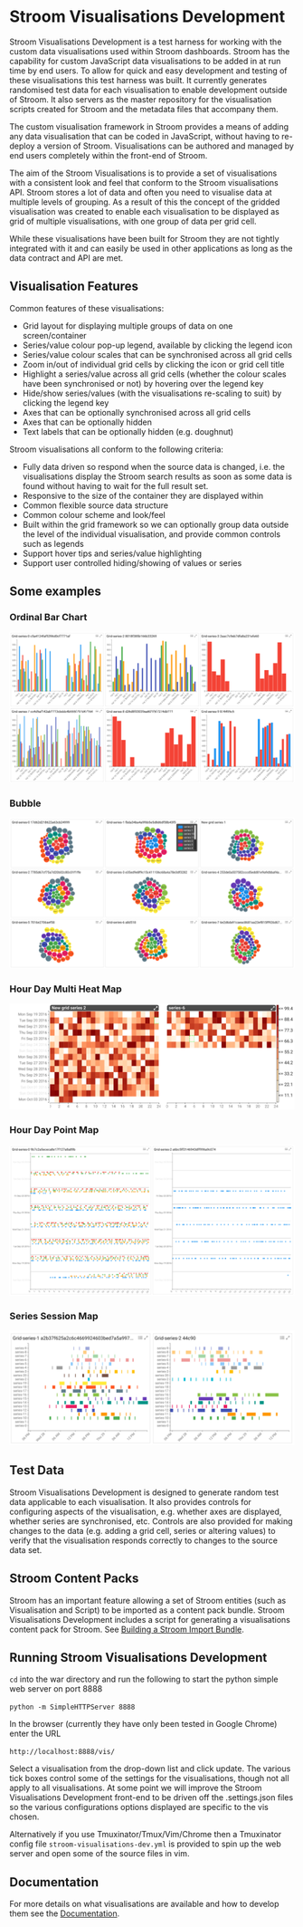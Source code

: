 # Stroom Visualisations Development
Stroom Visualisations Development is a test harness for working with the custom data visualisations used within Stroom dashboards.  Stroom has the capability for custom JavaScript data visualisations to be added in at run time by end users. To allow for quick and easy development and testing of these visualisations this test harness was built. It currently generates randomised test data for each visualisation to enable development outside of Stroom.  It also servers as the master repository for the visualisation scripts created for Stroom and the metadata files that accompany them.

The custom visualisation framework in Stroom provides a means of adding any data visualisation that can be coded in JavaScript, without having to re-deploy a version of Stroom. Visualisations can be authored and managed by end users completely within the front-end of Stroom.

The aim of the Stroom Visualisations is to provide a set of visualisations with a consistent look and feel that conform to the Stroom visualisations API. Stroom stores a lot of data and often you need to visualise data at multiple levels of grouping. As a result of this the concept of the gridded visualisation was created to enable each visualisation to be displayed as grid of multiple visualisations, with one group of data per grid cell.

While these visualisations have been built for Stroom they are not tightly integrated with it and can easily be used in other applications as long as the data contract and API are met.

## Visualisation Features
Common features of these visualisations:

* Grid layout for displaying multiple groups of data on one screen/container
* Series/value colour pop-up legend, available by clicking the legend icon
* Series/value colour scales that can be synchronised across all grid cells
* Zoom in/out of individual grid cells by clicking the icon or grid cell title
* Highlight a series/value across all grid cells (whether the colour scales have been synchronised or not) by hovering over the legend key
* Hide/show series/values (with the visualisations re-scaling to suit) by clicking the legend key
* Axes that can be optionally synchronised across all grid cells
* Axes that can be optionally hidden
* Text labels that can be optionally hidden (e.g. doughnut)

Stroom visualisations all conform to the following criteria:

* Fully data driven so respond when the source data is changed, i.e. the visualisations display the Stroom search results as soon as some data is found without having to wait for the full result set.
* Responsive to the size of the container they are displayed within
* Common flexible source data structure
* Common colour scheme and look/feel
* Built within the grid framework so we can optionally group data outside the level of the individual visualisation, and provide common controls such as legends
* Support hover tips and series/value highlighting
* Support user controlled hiding/showing of values or series

## Some examples

### Ordinal Bar Chart
![Bar Chart](./docs/resources/BarChart.png)

### Bubble
![Bubble](./docs/resources/BubbleFlat.png)

### Hour Day Multi Heat Map
![Hour Day Multi Heat Map](./docs/resources/HourDayMultiHeatMap.png)

### Hour Day Point Map
![Hour Day Point Map](./docs/resources/HourDayPointMap.png)

### Series Session Map
![SeriesSessionMap](./docs/resources/SeriesSessionMap.png)

## Test Data
Stroom Visualisations Development is designed to generate random test data applicable to each visualisation.  It also provides controls for configuring aspects of the visualisation, e.g. whether axes are displayed, whether series are synchronised, etc.  Controls are also provided for making changes to the data (e.g. adding a grid cell, series or altering values) to verify that the visualisation responds correctly to changes to the source data set.

## Stroom Content Packs
Stroom has an important feature allowing a set of Stroom entities (such as Visualisation and Script) to be imported as a content pack bundle. Stroom Visualisations Development includes a script for generating a visualisations content pack for Stroom. See [Building a Stroom Import Bundle](buildingImportBundle.md).

## Running Stroom Visualisations Development
`cd` into the war directory and run the following to start the python simple web server on port 8888

`python -m SimpleHTTPServer 8888`

In the browser (currently they have only been tested in Google Chrome) enter the URL

`http://localhost:8888/vis/`

Select a visualisation from the drop-down list and click update.  The various tick boxes control some of the settings for the visualisations, though not all apply to all visualisations.  At some point we will improve the Stroom Visualisations Development front-end to be driven off the .settings.json files so the various configurations options displayed are specific to the vis chosen.

Alternatively if you use Tmuxinator/Tmux/Vim/Chrome then a Tmuxinator config file `stroom-visualisations-dev.yml` is provided to spin up the web server and open some of the source files in vim.

## Documentation
For more details on what visualisations are available and how to develop them see the [Documentation](./docs/SUMMARY.md).






